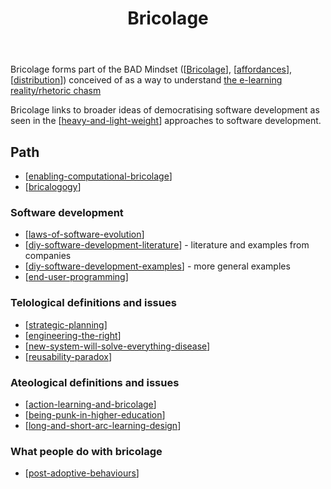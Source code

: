 ﻿---
title: Bricolage
---
Bricolage forms part of the BAD Mindset ([[Bricolage]], [[affordances]], [[distribution]]) conceived of as a way to understand [the e-learning reality/rhetoric chasm](http://djon.es/blog/2014/09/05/breaking-bad-to-bridge-the-e-learning-realityrhetoric-chasm/)

Bricolage links to broader ideas of democratising software development as seen in the [[heavy-and-light-weight]] approaches to software development.

## Path

- [[enabling-computational-bricolage]]
- [[bricalogogy]]

### Software development

- [[laws-of-software-evolution]]
- [[diy-software-development-literature]] - literature and examples from companies
- [[diy-software-development-examples]] - more general examples
- [[end-user-programming]]

### Telological definitions and issues

- [[strategic-planning]]
- [[engineering-the-right]]
- [[new-system-will-solve-everything-disease]]
- [[reusability-paradox]]

### Ateological definitions and issues

- [[action-learning-and-bricolage]]
- [[being-punk-in-higher-education]]
- [[long-and-short-arc-learning-design]]

### What people do with bricolage

- [[post-adoptive-behaviours]]

[//begin]: # "Autogenerated link references for markdown compatibility"
[Bricolage]: bricolage "Bricolage"
[affordances]: ../Affordances/affordances "Affordances"
[distribution]: ../Distribution/distribution "Distribution"
[heavy-and-light-weight]: ../nodt/heavy-and-light-weight "Heavy Weight and Light Weight Information Technology"
[enabling-computational-bricolage]: enabling-computational-bricolage "Enabling computational bricolage"
[bricalogogy]: bricalogogy "Bricolagogy"
[laws-of-software-evolution]: laws-of-software-evolution "Laws of Software Evolution"
[diy-software-development-literature]: diy-software-development-literature "Literature of DIY software development"
[diy-software-development-examples]: diy-software-development-examples "Examples of DIY Software Development"
[end-user-programming]: end-user-programming "End-user programming"
[strategic-planning]: strategic-planning "Strategic Planning"
[engineering-the-right]: engineering-the-right "Engineering the Right"
[new-system-will-solve-everything-disease]: new-system-will-solve-everything-disease "New System Will Solve Everything Disease"
[reusability-paradox]: reusability-paradox "Reusability Paradox"
[action-learning-and-bricolage]: action-learning-and-bricolage "Action learning and bricolage"
[being-punk-in-higher-education]: being-punk-in-higher-education "Being punk in higher education"
[long-and-short-arc-learning-design]: ../Distribution/long-and-short-arc-learning-design "Long and short arc learning design"
[post-adoptive-behaviours]: post-adoptive-behaviours "Post adoptive behaviours"
[//end]: # "Autogenerated link references"